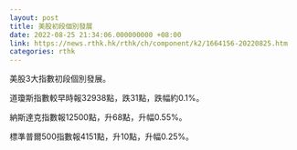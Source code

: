 ```yaml
---
layout: post
title: 美股初段個別發展
date: 2022-08-25 21:34:06.000000000 +08:00
link: https://news.rthk.hk/rthk/ch/component/k2/1664156-20220825.htm
categories: rthk
---
```


美股3大指數初段個別發展。

道瓊斯指數較早時報32938點，跌31點，跌幅約0.1%。

納斯達克指數報12500點，升68點，升幅0.55%。

標準普爾500指數報4151點，升10點，升幅0.25%。
